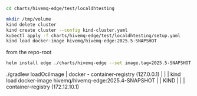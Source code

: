 
```bash
cd charts/hivemq-edge/test/localdhtesting
```

```bash
mkdir /tmp/volume
kind delete cluster
kind create cluster --config kind-cluster.yaml
kubectl apply -f charts/hivemq-edge/test/localdhtesting/setup.yaml
kind load docker-image hivemq/hivemq-edge:2025.5-SNAPSHOT
```

from the repo-root
```bash
helm install edge ./charts/hivemq-edge --set image.tag=2025.5-SNAPSHOT --values=charts/hivemq-edge/test/localdhtesting/values.yaml --set-file modules.dataHub.init=charts/hivemq-edge/test/localdhtesting/dh.json --set-file license.file=<PATH_TO_LICENSE> 
```


./gradlew loadOciImage
|
docker - container-registry (127.0.0.1)
|              |
|     kind load docker-image hivemq/hivemq-edge:2025.4-SNAPSHOT
|              |
KIND             |
|              |
container-registry (172.12.10.1)
